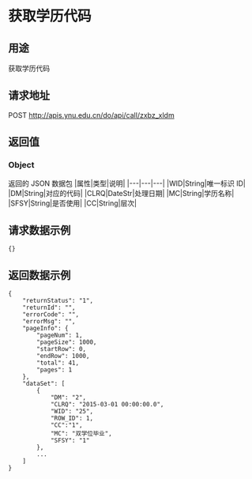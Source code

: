# 获取学历代码

## 用途

获取学历代码

## 请求地址

POST http://apis.ynu.edu.cn/do/api/call/zxbz_xldm

## 返回值

### Object

返回的 JSON 数据包
|属性|类型|说明|
|---|---|---|
|WID|String|唯一标识 ID|
|DM|String|对应的代码|
|CLRQ|DateStr|处理日期|
|MC|String|学历名称|
|SFSY|String|是否使用|
|CC|String|层次|

## 请求数据示例

```
{}
```

## 返回数据示例

```
{
    "returnStatus": "1",
    "returnId": "",
    "errorCode": "",
    "errorMsg": "",
    "pageInfo": {
        "pageNum": 1,
        "pageSize": 1000,
        "startRow": 0,
        "endRow": 1000,
        "total": 41,
        "pages": 1
    },
    "dataSet": [
        {
            "DM": "2",
            "CLRQ": "2015-03-01 00:00:00.0",
            "WID": "25",
            "ROW_ID": 1,
            "CC":"1",
            "MC": "双学位毕业",
            "SFSY": "1"
        },
        ...
    ]
}
```
